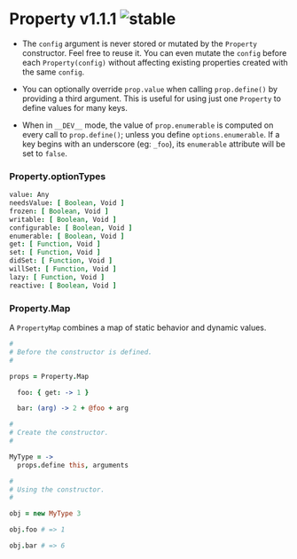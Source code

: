 
# Property v1.1.1 ![stable](https://img.shields.io/badge/stability-stable-4EBA0F.svg?style=flat)

- The `config` argument is never stored or mutated by the `Property` constructor. Feel free to reuse it. You can even mutate the `config` before each `Property(config)` without affecting existing properties created with the same `config`.

- You can optionally override `prop.value` when calling `prop.define()` by providing a third argument. This is useful for using just one `Property` to define values for many keys.

- When in `__DEV__` mode, the value of `prop.enumerable` is computed on every call to `prop.define()`; unless you define `options.enumerable`. If a key begins with an underscore (eg: `_foo`), its `enumerable` attribute will be set to `false`.

### Property.optionTypes

```coffee
value: Any
needsValue: [ Boolean, Void ]
frozen: [ Boolean, Void ]
writable: [ Boolean, Void ]
configurable: [ Boolean, Void ]
enumerable: [ Boolean, Void ]
get: [ Function, Void ]
set: [ Function, Void ]
didSet: [ Function, Void ]
willSet: [ Function, Void ]
lazy: [ Function, Void ]
reactive: [ Boolean, Void ]
```

### Property.Map

A `PropertyMap` combines a map of static behavior and dynamic values.

```coffee
#
# Before the constructor is defined.
#

props = Property.Map

  foo: { get: -> 1 }

  bar: (arg) -> 2 + @foo + arg

#
# Create the constructor.
#

MyType = ->
  props.define this, arguments

#
# Using the constructor.
#

obj = new MyType 3

obj.foo # => 1

obj.bar # => 6
```
